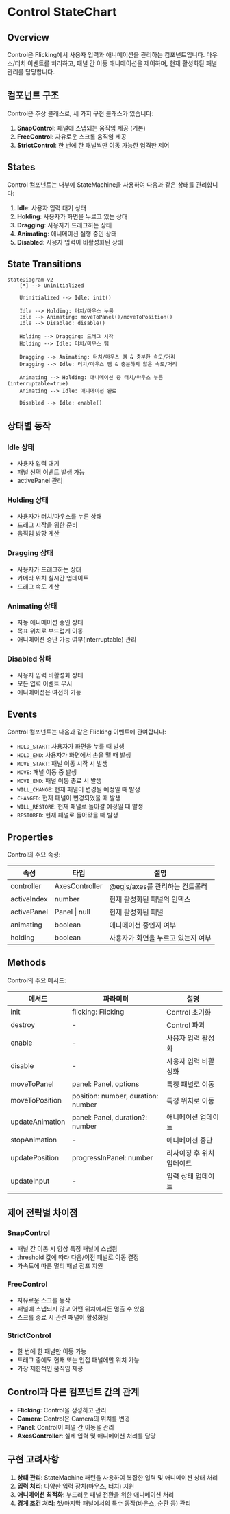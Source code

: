 # Control StateChart

## Overview

Control은 Flicking에서 사용자 입력과 애니메이션을 관리하는 컴포넌트입니다. 마우스/터치 이벤트를 처리하고, 패널 간 이동 애니메이션을 제어하며, 현재 활성화된 패널 관리를 담당합니다.

## 컴포넌트 구조

Control은 추상 클래스로, 세 가지 구현 클래스가 있습니다:

1. **SnapControl**: 패널에 스냅되는 움직임 제공 (기본)
2. **FreeControl**: 자유로운 스크롤 움직임 제공
3. **StrictControl**: 한 번에 한 패널씩만 이동 가능한 엄격한 제어

## States

Control 컴포넌트는 내부에 StateMachine을 사용하여 다음과 같은 상태를 관리합니다:

1. **Idle**: 사용자 입력 대기 상태
2. **Holding**: 사용자가 화면을 누르고 있는 상태
3. **Dragging**: 사용자가 드래그하는 상태
4. **Animating**: 애니메이션 실행 중인 상태
5. **Disabled**: 사용자 입력이 비활성화된 상태

## State Transitions

```mermaid
stateDiagram-v2
    [*] --> Uninitialized
    
    Uninitialized --> Idle: init()
    
    Idle --> Holding: 터치/마우스 누름
    Idle --> Animating: moveToPanel()/moveToPosition()
    Idle --> Disabled: disable()
    
    Holding --> Dragging: 드래그 시작
    Holding --> Idle: 터치/마우스 뗌
    
    Dragging --> Animating: 터치/마우스 뗌 & 충분한 속도/거리
    Dragging --> Idle: 터치/마우스 뗌 & 충분하지 않은 속도/거리
    
    Animating --> Holding: 애니메이션 중 터치/마우스 누름 (interruptable=true)
    Animating --> Idle: 애니메이션 완료
    
    Disabled --> Idle: enable()
```

## 상태별 동작

### Idle 상태
- 사용자 입력 대기
- 패널 선택 이벤트 발생 가능
- activePanel 관리

### Holding 상태
- 사용자가 터치/마우스를 누른 상태
- 드래그 시작을 위한 준비
- 움직임 방향 계산

### Dragging 상태
- 사용자가 드래그하는 상태
- 카메라 위치 실시간 업데이트
- 드래그 속도 계산

### Animating 상태
- 자동 애니메이션 중인 상태
- 목표 위치로 부드럽게 이동
- 애니메이션 중단 가능 여부(interruptable) 관리

### Disabled 상태
- 사용자 입력 비활성화 상태
- 모든 입력 이벤트 무시
- 애니메이션은 여전히 가능

## Events

Control 컴포넌트는 다음과 같은 Flicking 이벤트에 관여합니다:

- `HOLD_START`: 사용자가 화면을 누를 때 발생
- `HOLD_END`: 사용자가 화면에서 손을 뗄 때 발생
- `MOVE_START`: 패널 이동 시작 시 발생
- `MOVE`: 패널 이동 중 발생
- `MOVE_END`: 패널 이동 종료 시 발생
- `WILL_CHANGE`: 현재 패널이 변경될 예정일 때 발생
- `CHANGED`: 현재 패널이 변경되었을 때 발생
- `WILL_RESTORE`: 현재 패널로 돌아갈 예정일 때 발생
- `RESTORED`: 현재 패널로 돌아왔을 때 발생

## Properties

Control의 주요 속성:

| 속성 | 타입 | 설명 |
|------|------|------|
| controller | AxesController | @egjs/axes를 관리하는 컨트롤러 |
| activeIndex | number | 현재 활성화된 패널의 인덱스 |
| activePanel | Panel \| null | 현재 활성화된 패널 |
| animating | boolean | 애니메이션 중인지 여부 |
| holding | boolean | 사용자가 화면을 누르고 있는지 여부 |

## Methods

Control의 주요 메서드:

| 메서드 | 파라미터 | 설명 |
|--------|----------|------|
| init | flicking: Flicking | Control 초기화 |
| destroy | - | Control 파괴 |
| enable | - | 사용자 입력 활성화 |
| disable | - | 사용자 입력 비활성화 |
| moveToPanel | panel: Panel, options | 특정 패널로 이동 |
| moveToPosition | position: number, duration: number | 특정 위치로 이동 |
| updateAnimation | panel: Panel, duration?: number | 애니메이션 업데이트 |
| stopAnimation | - | 애니메이션 중단 |
| updatePosition | progressInPanel: number | 리사이징 후 위치 업데이트 |
| updateInput | - | 입력 상태 업데이트 |

## 제어 전략별 차이점

### SnapControl
- 패널 간 이동 시 항상 특정 패널에 스냅됨
- threshold 값에 따라 다음/이전 패널로 이동 결정
- 가속도에 따른 멀티 패널 점프 지원

### FreeControl
- 자유로운 스크롤 동작
- 패널에 스냅되지 않고 어떤 위치에서든 멈출 수 있음
- 스크롤 종료 시 관련 패널이 활성화됨

### StrictControl
- 한 번에 한 패널만 이동 가능
- 드래그 중에도 현재 또는 인접 패널에만 위치 가능
- 가장 제한적인 움직임 제공

## Control과 다른 컴포넌트 간의 관계

- **Flicking**: Control을 생성하고 관리
- **Camera**: Control은 Camera의 위치를 변경
- **Panel**: Control이 패널 간 이동을 관리
- **AxesController**: 실제 입력 및 애니메이션 처리를 담당

## 구현 고려사항

1. **상태 관리**: StateMachine 패턴을 사용하여 복잡한 입력 및 애니메이션 상태 처리
2. **입력 처리**: 다양한 입력 장치(마우스, 터치) 지원
3. **애니메이션 최적화**: 부드러운 패널 전환을 위한 애니메이션 처리
4. **경계 조건 처리**: 첫/마지막 패널에서의 특수 동작(바운스, 순환 등) 관리 